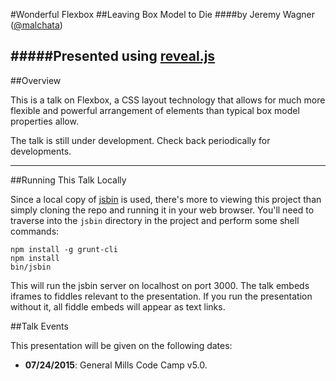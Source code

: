 #Wonderful Flexbox
##Leaving Box Model to Die
####by Jeremy Wagner ([@malchata](http://twitter.com/malchata))

#####Presented using [reveal.js](http://lab.hakim.se/reveal-js)
---

##Overview

This is a talk on Flexbox, a CSS layout technology that allows for much more flexible and powerful arrangement of elements than typical box model properties allow.

The talk is still under development. Check back periodically for developments.

---

##Running This Talk Locally

Since a local copy of [jsbin](https://github.com/jsbin/jsbin) is used, there's more to viewing this project than simply cloning the repo and running it in your web browser.  You'll need to traverse into the `jsbin` directory in the project and perform some shell commands:

```
npm install -g grunt-cli
npm install
bin/jsbin
```

This will run the jsbin server on localhost on port 3000.  The talk embeds iframes to fiddles relevant to the presentation.  If you run the presentation without it, all fiddle embeds will appear as text links.

##Talk Events

This presentation will be given on the following dates:

- **07/24/2015**: General Mills Code Camp v5.0.